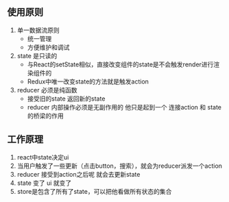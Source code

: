 ## 使用原则

1. 单一数据流原则
   - 统一管理
   - 方便维护和调试
2. state 是只读的
   - 与React的setState相似，直接改变组件的state是不会触发render进行渲染组件的
   - Redux中唯一改变state的方法就是触发action
3. reducer 必须是纯函数
   - 接受旧的state 返回新的state
   - reducer 内部操作必须是无副作用的 他只是起到一个 连接action 和 state 的桥梁的作用

## 工作原理

1. react中state决定ui
2. 当用户触发了一些更新（点击button，搜索），就会为reducer派发一个action
3. reducer 接受到action之后呢 就会去更新state
4. state 变了 ui 就变了
5. store是包含了所有了state，可以把他看做所有状态的集合

